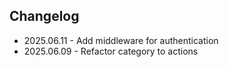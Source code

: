 ## Changelog

* 2025.06.11 - Add middleware for authentication
* 2025.06.09 - Refactor category to actions
